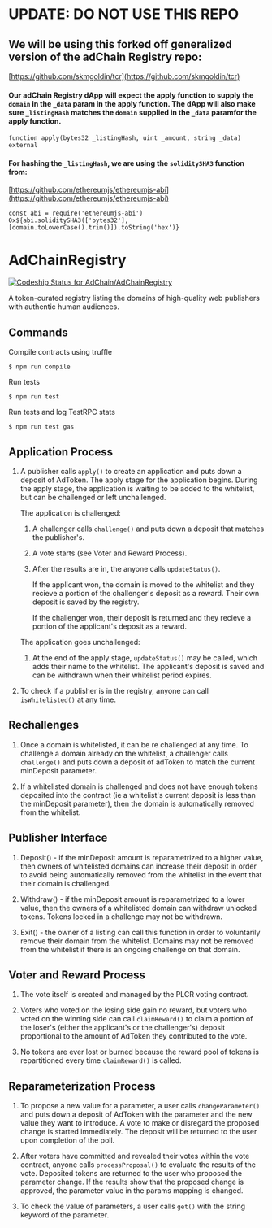 # UPDATE: DO NOT USE THIS REPO
## We will be using this forked off generalized version of the adChain Registry repo:

[https://github.com/skmgoldin/tcr](https://github.com/skmgoldin/tcr)

#### Our adChain Registry dApp will expect the apply function to supply the `domain` in the `_data` param in the apply function. The dApp will also make sure `_listingHash` matches the `domain` supplied in the `_data` paramfor the apply function.
```
function apply(bytes32 _listingHash, uint _amount, string _data) external
```
#### For hashing the `_listingHash`, we are using the `soliditySHA3` function from:

[https://github.com/ethereumjs/ethereumjs-abi](https://github.com/ethereumjs/ethereumjs-abi)

```
const abi = require('ethereumjs-abi')
0x${abi.soliditySHA3(['bytes32'], [domain.toLowerCase().trim()]).toString('hex')}
```

# AdChainRegistry

[ ![Codeship Status for AdChain/AdChainRegistry](https://app.codeship.com/projects/3bdda690-6405-0135-6105-4ab105608534/status?branch=master)](https://app.codeship.com/projects/240253)

A token-curated registry listing the domains of high-quality web publishers with authentic human audiences.

## Commands

Compile contracts using truffle

    $ npm run compile

Run tests

    $ npm run test

Run tests and log TestRPC stats

    $ npm run test gas


## Application Process

1.  A publisher calls ```apply()``` to create an application and puts down a deposit of AdToken.  The apply stage for the application begins. During the apply stage, the application is waiting to be added to the whitelist, but can be challenged or left unchallenged.

    The application is challenged:

    1.  A challenger calls ```challenge()``` and puts down a deposit that matches the publisher's.

    2.  A vote starts (see Voter and Reward Process).

    3.  After the results are in, the anyone calls ```updateStatus()```.  
        
        If the applicant won, the domain is moved to the whitelist and they recieve a portion of the challenger's deposit as a reward.  Their own deposit is saved by the registry.

        If the challenger won, their deposit is returned and they recieve a portion of the applicant's deposit as a reward.

    The application goes unchallenged:

    1.  At the end of the apply stage, ```updateStatus()``` may be called, which adds their name to the whitelist.
        The applicant's deposit is saved and can be withdrawn when their whitelist period expires.

2.  To check if a publisher is in the registry, anyone can call ```isWhitelisted()``` at any time.



## Rechallenges

1.  Once a domain is whitelisted, it can be re challenged at any time. To challenge a domain already on the whitelist, a challenger calls ```challenge()``` and puts down a deposit of adToken to match the current minDeposit parameter.

2. If a whitelisted domain is challenged and does not have enough tokens deposited into the contract (ie a whitelist's current deposit is less than the minDeposit parameter), then the domain is automatically removed from the whitelist.



## Publisher Interface

1.  Deposit() - if the minDeposit amount is reparametrized to a higher value, then owners of whitelisted domains can increase their deposit in order to avoid being automatically removed from the whitelist in the event that their domain is challenged.

2.  Withdraw() - if the minDeposit amount is reparametrized to a lower value, then the owners of a whitelisted domain can withdraw unlocked tokens. Tokens locked in a challenge may not be withdrawn.

3.  Exit() - the owner of a listing can call this function in order to voluntarily remove their domain from the whitelist. Domains may not be removed from the whitelist if there is an ongoing challenge on that domain.



## Voter and Reward Process

1.  The vote itself is created and managed by the PLCR voting contract.

2.  Voters who voted on the losing side gain no reward, but voters who voted on the winning side can call ```claimReward()```
    to claim a portion of the loser's (either the applicant's or the challenger's) deposit proportional to the amount of
    AdToken they contributed to the vote.

3.  No tokens are ever lost or burned because the reward pool of tokens is repartitioned every time ```claimReward()``` is called. 



## Reparameterization Process

1.  To propose a new value for a parameter, a user calls ```changeParameter()``` and puts down a deposit of AdToken with the
    parameter and the new value they want to introduce. A vote to make or disregard the proposed change is started immediately. 
    The deposit will be returned to the user upon completion of the poll.

2. After voters have committed and revealed their votes within the vote contract, anyone calls ```processProposal()``` to evaluate the results of the vote. Deposited tokens are returned to the user who proposed the parameter change. If the results show that the proposed change is approved, the parameter value in the params mapping is changed. 

3.  To check the value of parameters, a user calls ```get()``` with the string keyword of the parameter.
